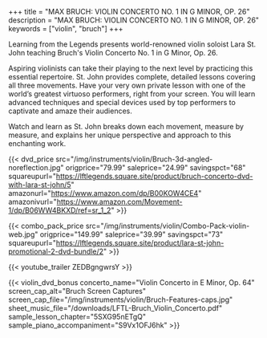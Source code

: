 +++
title = "MAX BRUCH: VIOLIN CONCERTO NO. 1 IN G MINOR, OP. 26"
description = "MAX BRUCH: VIOLIN CONCERTO NO. 1 IN G MINOR, OP. 26"
keywords = ["violin", "bruch"]
+++

Learning from the Legends presents world-renowned violin soloist Lara St. John teaching Bruch's Violin Concerto No. 1 in G Minor, Op. 26.

Aspiring violinists can take their playing to the next level by practicing this essential repertoire. St. John provides complete, detailed lessons covering all three movements. Have your very own private lesson with one of the world’s greatest virtuoso performers, right from your screen. You will learn advanced techniques and special devices used by top performers to captivate and amaze their audiences.

Watch and learn as St. John breaks down each movement, measure by measure, and explains her unique perspective and approach to this enchanting work.

{{< dvd_price src="/img/instruments/violin/Bruch-3d-angled-noreflection.jpg" origprice="79.99" saleprice="24.99" savingspct="68" squareupurl="https://lftlegends.square.site/product/bruch-concerto-dvd-with-lara-st-john/5" amazonurl="https://www.amazon.com/dp/B00KOW4CE4" amazonivurl="https://www.amazon.com/Movement-1/dp/B06WW4BKXD/ref=sr_1_2" >}}

{{< combo_pack_price src="/img/instruments/violin/Combo-Pack-violin-web.jpg" origprice="149.99" saleprice="39.99" savingspct="73" squareupurl="https://lftlegends.square.site/product/lara-st-john-promotional-2-dvd-bundle/2" >}}

{{< youtube_trailer ZEDBgngwrsY >}}

{{< violin_dvd_bonus concerto_name="Violin Concerto in E Minor, Op. 64"
    screen_cap_alt="Bruch Screen Captures"
    screen_cap_file="/img/instruments/violin/Bruch-Features-caps.jpg"
    sheet_music_file="/downloads/LFTL-Bruch_Violin_Concerto.pdf"
    sample_lesson_chapter="5SXG95nETgQ"
    sample_piano_accompaniment="S9Vx1OFJ6hk" >}}
